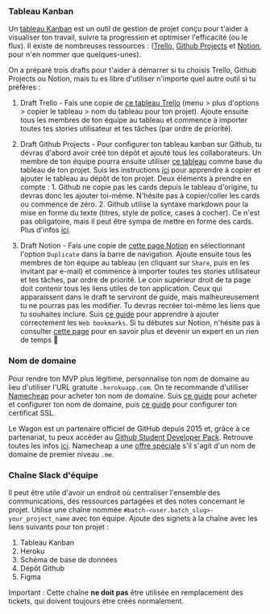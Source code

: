 ### Tableau Kanban

Un [tableau Kanban](https://fr.wikipedia.org/wiki/Tableau_kanban) est un outil de gestion de projet conçu pour t'aider à visualiser ton travail, suivre ta progression et optimiser l'efficacité (ou le flux). Il existe de nombreuses ressources : ([Trello](https://trello.com/), [Github Projects](https://github.com/features/project-management/) et [Notion](https://www.notion.so/), pour n'en nommer que quelques-unes).

On a préparé trois drafts pour t'aider à démarrer si tu choisis Trello, Github Projects ou Notion, mais tu es libre d'utiliser n'importe quel autre outil si tu préfères :

1. Draft Trello - Fais une copie de [ce tableau Trello](https://trello.com/b/WB3fRTj2) (menu > plus d'options > copier le tableau > nom du tableau pour ton projet). Ajoute ensuite tous les membres de ton équipe au tableau et commence à importer toutes tes stories utilisateur et tes tâches (par ordre de priorité).

2. Draft Github Projects - Pour configurer ton tableau kanban sur Github, tu devras d'abord avoir créé ton dépôt et ajouté tous les collaborateurs. Un membre de ton équipe pourra ensuite utiliser [ce tableau](https://github.com/users/tonipanacek/projects/1) comme base du tableau de ton projet. Suis les instructions [ici](https://docs.github.com/en/github/managing-your-work-on-github/copying-a-project-board) pour apprendre à copier et ajouter le tableau au dépôt de ton projet. Deux éléments à prendre en compte : 1. Github ne copie pas les cards depuis le tableau d'origine, tu devras donc les ajouter toi-même. N'hésite pas à copier/coller les cards ou commence de zéro. 2. Github utilise la syntaxe markdown pour la mise en forme du texte (titres, style de police, cases à cocher). Ce n'est pas obligatoire, mais il peut être sympa de mettre en forme des cards. Plus d'infos [ici](https://guides.github.com/features/mastering-markdown/).

3. Draft Notion - Fais une copie de [cette page Notion](https://www.notion.so/lewagon/Project-Weeks-a3961a7da7324637bea441832becb3ad) en sélectionnant l'option `Duplicate` dans la barre de navigation. Ajoute ensuite tous les membres de ton équipe au tableau (en cliquant sur `Share`, puis en les invitant par e-mail) et commence à importer toutes tes stories utilisateur et tes tâches, par ordre de priorité. Le coin supérieur droit de ta page doit contenir tous les liens utiles de ton application. Ceux qui apparaissent dans le draft te serviront de guide, mais malheureusement tu ne pourras pas les modifier. Tu devras recréer toi-même les liens que tu souhaites inclure. Suis [ce guide](https://www.notion.so/Web-bookmarks-00b4add1fc96477d8aa70e65e02ec4da) pour apprendre à ajouter correctement les `Web bookmarks`. Si tu débutes sur Notion, n'hésite pas à consulter [cette page](https://www.notion.so/Help-Support-e040febf70a94950b8620e6f00005004) pour en savoir plus et devenir un expert en un rien de temps 💯

### Nom de domaine

Pour rendre ton MVP plus légitime, personnalise ton nom de domaine au lieu d'utiliser l'URL gratuite `.herokuapp.com`. On te recommande d'utiliser [Namecheap](https://www.namecheap.com/) pour acheter ton nom de domaine. Suis [ce guide](https://www.lewagon.com/blog/buying-a-domain-on-namecheap-and-pointing-it-to-heroku) pour acheter et configurer ton nom de domaine, puis [ce guide](https://www.lewagon.com/blog/setting-up-a-free-ssl-certificate-on-heroku) pour configurer ton certificat SSL.

Le Wagon est un partenaire officiel de GitHub depuis 2015 et, grâce à ce partenariat, tu peux accéder au [Github Student Developer Pack](https://education.github.com/pack). Retrouve toutes les infos [ici](https://kitt.lewagon.com/redeem_github_student_developer_pack). Namecheap a une [offre spéciale](https://education.github.com/pack?sort=popularity&tag=Domains) s'il s'agit d'un nom de domaine de premier niveau `.me`.

### Chaîne Slack d'équipe

Il peut être utile d'avoir un endroit où centraliser l'ensemble des communications, des ressources partagées et des notes concernant le projet. Utilise une chaîne nommée `#batch-<user.batch_slug>-your_project_name` avec ton équipe. Ajoute des signets à la chaîne avec les liens suivants pour ton projet :

1. Tableau Kanban
2. Heroku
3. Schéma de base de données
4. Dépôt Github
5. Figma

Important : Cette chaîne **ne doit pas** être utilisée en remplacement des tickets, qui doivent toujours être créés normalement.

